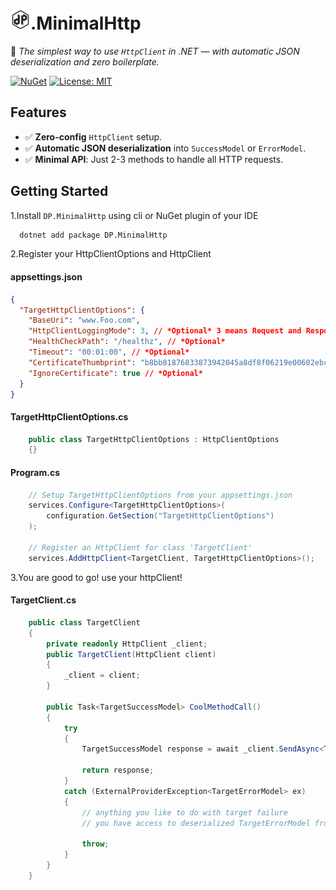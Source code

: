 ﻿

# ![alt text](https://raw.githubusercontent.com/danirzv/DP.MinimalHttp/main/docs/logo.32x32.png).MinimalHttp
🚀 *The simplest way to use `HttpClient` in .NET — with automatic JSON deserialization and zero boilerplate.*

[![NuGet](https://img.shields.io/nuget/v/DP.MinimalHttp.svg)](https://www.nuget.org/packages/DP.MinimalHttp)
[![License: MIT](https://img.shields.io/badge/License-MIT-blue.svg)](LICENSE)

## Features
- ✅ **Zero-config** `HttpClient` setup.
- ✅ **Automatic JSON deserialization** into `SuccessModel` or `ErrorModel`.
- ✅ **Minimal API**: Just 2-3 methods to handle all HTTP requests.

## Getting Started

1.Install `DP.MinimalHttp` using cli or NuGet plugin of your IDE

```bash
  dotnet add package DP.MinimalHttp
```

2.Register your HttpClientOptions and HttpClient

#### appsettings.json
```json
{
  "TargetHttpClientOptions": {
    "BaseUri": "www.Foo.com",
    "HttpClientLoggingMode": 3, // *Optional* 3 means Request and Response will be logged
    "HealthCheckPath": "/healthz", // *Optional*
    "Timeout": "00:01:00", // *Optional*
    "CertificateThumbprint": "b8bb81876833873942045a8df8f06219e00602ebcb4384c7abc24f18379c87f5", // *Optional* IgnoreCertificate will surpress this option 
    "IgnoreCertificate": true // *Optional*
  }
}
```

#### TargetHttpClientOptions.cs
```csharp
    public class TargetHttpClientOptions : HttpClientOptions
    {}
```

#### Program.cs
```csharp
    // Setup TargetHttpClientOptions from your appsettings.json 
    services.Configure<TargetHttpClientOptions>(
        configuration.GetSection("TargetHttpClientOptions")
    );

    // Register an HttpClient for class 'TargetClient'
    services.AddHttpClient<TargetClient, TargetHttpClientOptions>();
```

3.You are good to go! use your httpClient!

#### TargetClient.cs
```csharp
    public class TargetClient
    {
        private readonly HttpClient _client;
        public TargetClient(HttpClient client)
        {
            _client = client;
        }

        public Task<TargetSuccessModel> CoolMethodCall()
        {
            try
            {
                TargetSuccessModel response = await _client.SendAsync<TargetSuccessModel, TargetErrorModel>();

                return response;
            }
            catch (ExternalProviderException<TargetErrorModel> ex)
            {
                // anything you like to do with target failure 
                // you have access to deserialized TargetErrorModel from ex.ErrorModel

                throw;
            }
        }
    }
```